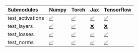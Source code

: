 | Submodules       | Numpy                                                                                                                           | Torch                                                                                                                           | Jax                                                                                                                             | Tensorflow                                                                                                                      |
|:-----------------|:--------------------------------------------------------------------------------------------------------------------------------|:--------------------------------------------------------------------------------------------------------------------------------|:--------------------------------------------------------------------------------------------------------------------------------|:--------------------------------------------------------------------------------------------------------------------------------|
| test_activations | <a href="https://github.com/unifyai/ivy/runs/7851663786?check_suite_focus=true" rel="noopener noreferrer" target="_blank">✅</a> | <a href="https://github.com/unifyai/ivy/runs/7851663966?check_suite_focus=true" rel="noopener noreferrer" target="_blank">✅</a> | <a href="https://github.com/unifyai/ivy/runs/7851664290?check_suite_focus=true" rel="noopener noreferrer" target="_blank">✅</a> | <a href="https://github.com/unifyai/ivy/runs/7851664711?check_suite_focus=true" rel="noopener noreferrer" target="_blank">✅</a> |
| test_layers      | <a href="https://github.com/unifyai/ivy/runs/7851663826?check_suite_focus=true" rel="noopener noreferrer" target="_blank">✅</a> | <a href="https://github.com/unifyai/ivy/runs/7851664021?check_suite_focus=true" rel="noopener noreferrer" target="_blank">✅</a> | <a href="https://github.com/unifyai/ivy/runs/7851664410?check_suite_focus=true" rel="noopener noreferrer" target="_blank">❌</a> | <a href="https://github.com/unifyai/ivy/runs/7851664778?check_suite_focus=true" rel="noopener noreferrer" target="_blank">❌</a> |
| test_losses      | <a href="https://github.com/unifyai/ivy/runs/7851663876?check_suite_focus=true" rel="noopener noreferrer" target="_blank">✅</a> | <a href="https://github.com/unifyai/ivy/runs/7851664106?check_suite_focus=true" rel="noopener noreferrer" target="_blank">✅</a> | <a href="https://github.com/unifyai/ivy/runs/7851664531?check_suite_focus=true" rel="noopener noreferrer" target="_blank">✅</a> | <a href="https://github.com/unifyai/ivy/runs/7851664834?check_suite_focus=true" rel="noopener noreferrer" target="_blank">✅</a> |
| test_norms       | <a href="https://github.com/unifyai/ivy/runs/7851663922?check_suite_focus=true" rel="noopener noreferrer" target="_blank">✅</a> | <a href="https://github.com/unifyai/ivy/runs/7851664184?check_suite_focus=true" rel="noopener noreferrer" target="_blank">✅</a> | <a href="https://github.com/unifyai/ivy/runs/7851664635?check_suite_focus=true" rel="noopener noreferrer" target="_blank">✅</a> | <a href="https://github.com/unifyai/ivy/runs/7851664884?check_suite_focus=true" rel="noopener noreferrer" target="_blank">✅</a> |